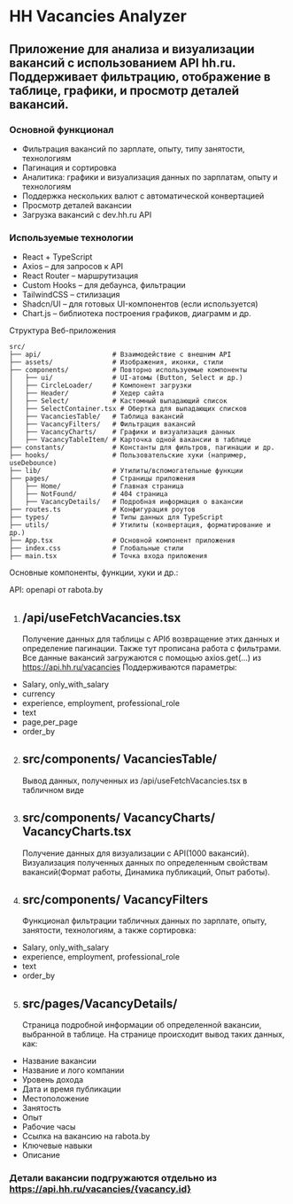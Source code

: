 # HH Vacancies Analyzer

## Приложение для анализа и визуализации вакансий с использованием API hh.ru. Поддерживает фильтрацию, отображение в таблице, графики, и просмотр деталей вакансий.

### Основной функционал

- Фильтрация вакансий по зарплате, опыту, типу занятости, технологиям
- Пагинация и сортировка
- Аналитика: графики и визуализация данных по зарплатам, опыту и технологиям
- Поддержка нескольких валют с автоматической конвертацией
- Просмотр деталей вакансии
- Загрузка вакансий с dev.hh.ru API

### Используемые технологии

- React + TypeScript
- Axios – для запросов к API
- React Router – маршрутизация
- Custom Hooks – для дебаунса, фильтрации
- TailwindCSS – стилизация
- Shadcn/UI – для готовых UI-компонентов (если используется)
- Chart.js – библиотека построения графиков, диаграмм и др.

Структура Веб-приложения
```
src/
├── api/                  # Взаимодействие с внешним API
├── assets/               # Изображения, иконки, стили
├── components/           # Повторно используемые компоненты
│   ├── ui/               # UI-атомы (Button, Select и др.)
│   ├── CircleLoader/     # Компонент загрузки
│   ├── Header/           # Хедер сайта
│   ├── Select/           # Кастомный выпадающий список
│   ├── SelectContainer.tsx # Обертка для выпадающих списков
│   ├── VacanciesTable/   # Таблица вакансий
│   ├── VacancyFilters/   # Фильтрация вакансий
│   ├── VacancyCharts/    # Графики и визуализация данных
│   ├── VacancyTableItem/ # Карточка одной вакансии в таблице
├── constants/            # Константы для фильтров, пагинации и др.
├── hooks/                # Пользовательские хуки (например, useDebounce)
├── lib/                  # Утилиты/вспомогательные функции
├── pages/                # Страницы приложения
│   ├── Home/             # Главная страница
│   ├── NotFound/         # 404 страница
│   ├── VacancyDetails/   # Подробная информация о вакансии
├── routes.ts             # Конфигурация роутов
├── types/                # Типы данных для TypeScript
├── utils/                # Утилиты (конвертация, форматирование и др.)
├── App.tsx               # Основной компонент приложения
├── index.css             # Глобальные стили
├── main.tsx              # Точка входа приложения
```

Основные компоненты, функции, хуки и др.:

API: openapi от rabota.by

1. ## /api/useFetchVacancies.tsx
   Получение данных для таблицы с APIб возвращение этих данных и определение пагинации. Также тут прописана работа с фильтрами.
   Все данные вакансий загружаются с помощью axios.get(...) из https://api.hh.ru/vacancies
   Поддерживаются параметры:

- Salary, only_with_salary
- currency
- experience, employment, professional_role
- text
- page,per_page
- order_by

2. ## src/components/ VacanciesTable/
   Вывод данных, полученных из /api/useFetchVacancies.tsx в табличном виде
3. ## src/components/ VacancyCharts/ VacancyCharts.tsx
   Получение данных для визуализации с API(1000 вакансий). Визуализация полученных данных по определенным свойствам вакансий(Формат работы, Динамика публикаций, Опыт работы).
4. ## src/components/ VacancyFilters
   Функционал фильтрации табличных данных по зарплате, опыту, занятости, технологиям, а также сортировка:

- Salary, only_with_salary
- experience, employment, professional_role
- text
- order_by

5. ## src/pages/VacancyDetails/
   Страница подробной информации об определенной вакансии, выбранной в таблице.
   На странице происходит вывод таких данных, как:

- Название вакансии
- Название и лого компании
- Уровень дохода
- Дата и время публикации
- Местоположение
- Занятость
- Опыт
- Рабочие часы
- Ссылка на вакансию на rabota.by
- Ключевые навыки
- Описание
### Детали вакансии подгружаются отдельно из https://api.hh.ru/vacancies/{vacancy.id}
